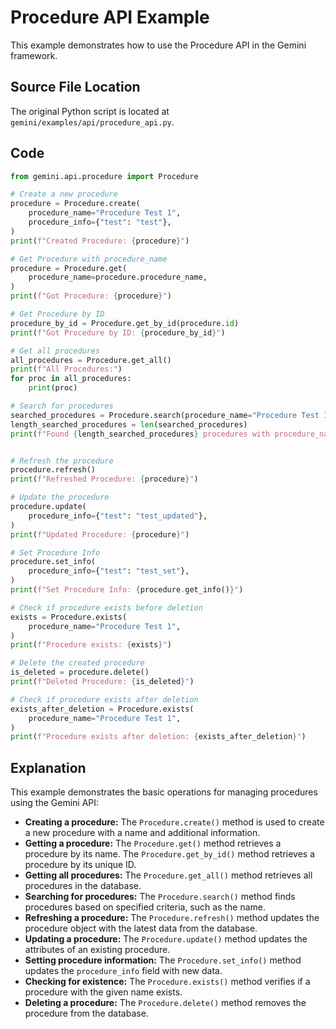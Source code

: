 # Procedure API Example

This example demonstrates how to use the Procedure API in the Gemini framework.

## Source File Location

The original Python script is located at `gemini/examples/api/procedure_api.py`.

## Code

```python
from gemini.api.procedure import Procedure

# Create a new procedure
procedure = Procedure.create(
    procedure_name="Procedure Test 1",
    procedure_info={"test": "test"},
)
print(f"Created Procedure: {procedure}")

# Get Procedure with procedure_name
procedure = Procedure.get(
    procedure_name=procedure.procedure_name,
)
print(f"Got Procedure: {procedure}")

# Get Procedure by ID
procedure_by_id = Procedure.get_by_id(procedure.id)
print(f"Got Procedure by ID: {procedure_by_id}")

# Get all procedures
all_procedures = Procedure.get_all()
print(f"All Procedures:")
for proc in all_procedures:
    print(proc)

# Search for procedures
searched_procedures = Procedure.search(procedure_name="Procedure Test 1")
length_searched_procedures = len(searched_procedures)
print(f"Found {length_searched_procedures} procedures with procedure_name 'Procedure Test 1'")


# Refresh the procedure
procedure.refresh()
print(f"Refreshed Procedure: {procedure}")

# Update the procedure
procedure.update(
    procedure_info={"test": "test_updated"},
)
print(f"Updated Procedure: {procedure}")

# Set Procedure Info
procedure.set_info(
    procedure_info={"test": "test_set"},
)
print(f"Set Procedure Info: {procedure.get_info()}")

# Check if procedure exists before deletion
exists = Procedure.exists(
    procedure_name="Procedure Test 1",
)
print(f"Procedure exists: {exists}")

# Delete the created procedure
is_deleted = procedure.delete()
print(f"Deleted Procedure: {is_deleted}")

# Check if procedure exists after deletion
exists_after_deletion = Procedure.exists(
    procedure_name="Procedure Test 1",
)
print(f"Procedure exists after deletion: {exists_after_deletion}")
```

## Explanation

This example demonstrates the basic operations for managing procedures using the Gemini API:

*   **Creating a procedure:** The `Procedure.create()` method is used to create a new procedure with a name and additional information.
*   **Getting a procedure:** The `Procedure.get()` method retrieves a procedure by its name. The `Procedure.get_by_id()` method retrieves a procedure by its unique ID.
*   **Getting all procedures:** The `Procedure.get_all()` method retrieves all procedures in the database.
*   **Searching for procedures:** The `Procedure.search()` method finds procedures based on specified criteria, such as the name.
*   **Refreshing a procedure:** The `Procedure.refresh()` method updates the procedure object with the latest data from the database.
*   **Updating a procedure:** The `Procedure.update()` method updates the attributes of an existing procedure.
*   **Setting procedure information:** The `Procedure.set_info()` method updates the `procedure_info` field with new data.
*   **Checking for existence:** The `Procedure.exists()` method verifies if a procedure with the given name exists.
*   **Deleting a procedure:** The `Procedure.delete()` method removes the procedure from the database.
